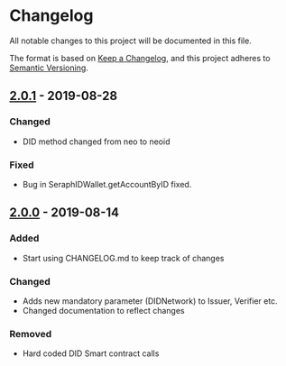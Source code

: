 # Changelog
All notable changes to this project will be documented in this file.

The format is based on [Keep a Changelog](https://keepachangelog.com/en/1.0.0/),
and this project adheres to [Semantic Versioning](https://semver.org/spec/v2.0.0.html).

## [2.0.1] - 2019-08-28

### Changed
- DID method changed from neo to neoid

### Fixed
- Bug in SeraphIDWallet.getAccountByID fixed.

## [2.0.0] - 2019-08-14

### Added
- Start using CHANGELOG.md to keep track of changes

### Changed
- Adds new mandatory parameter (DIDNetwork) to Issuer, Verifier etc.
- Changed documentation to reflect changes

### Removed
- Hard coded DID Smart contract calls

[2.0.1]: https://github.com/swisscom-blockchain/seraph-id-sdk/compare/v2.0.0...v2.0.1
[2.0.0]: https://github.com/swisscom-blockchain/seraph-id-sdk/compare/v1.0.3...v2.0.0


